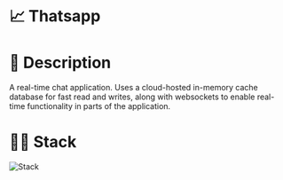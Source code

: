 # 📈 Thatsapp

# 📃 Description

A real-time chat application. Uses a cloud-hosted in-memory cache database for fast read and writes, along with websockets to enable real-time functionality in parts of the application.

# 👨‍💻 Stack
![Stack](https://skillicons.dev/icons?i=ts,next,tailwind,redis,gcp)